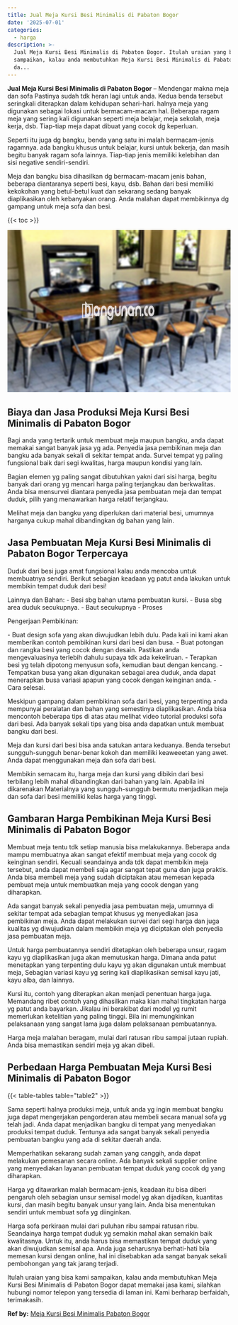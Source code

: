 ```yaml
---
title: Jual Meja Kursi Besi Minimalis di Pabaton Bogor
date: '2025-07-01'
categories:
  - harga
description: >-
  Jual Meja Kursi Besi Minimalis di Pabaton Bogor. Itulah uraian yang bisa kami
  sampaikan, kalau anda membutuhkan Meja Kursi Besi Minimalis di Pabaton Bogor
  da...
---
```


**Jual Meja Kursi Besi Minimalis di Pabaton Bogor** – Mendengar makna meja dan sofa Pastinya sudah tdk heran lagi untuk anda. Kedua benda tersebut seringkali diterapkan dalam kehidupan sehari-hari. halnya meja yang digunakan sebagai lokasi untuk bermacam-macam hal. Beberapa ragam meja yang sering kali digunakan seperti meja belajar, meja sekolah, meja kerja, dsb. Tiap-tiap meja dapat dibuat yang cocok dg keperluan.

Seperti itu juga dg bangku, benda yang satu ini malah bermacam-jenis ragamnya. ada bangku khusus untuk belajar, kursi untuk bekerja, dan masih begitu banyak ragam sofa lainnya. Tiap-tiap jenis memiliki kelebihan dan sisi negative sendiri-sendiri.

Meja dan bangku bisa dihasilkan dg bermacam-macam jenis bahan, beberapa diantaranya seperti besi, kayu, dsb. Bahan dari besi memiliki kekokohan yang betul-betul kuat dan sekarang sedang banyak diaplikasikan oleh kebanyakan orang. Anda malahan dapat membikinnya dg gampang untuk meja sofa dan besi.

{{< toc >}}

![Jual Meja Kursi Besi Minimalis di Pabaton Bogor](/images/jual-meja-besi-murah09.png)

## Biaya dan Jasa Produksi Meja Kursi Besi Minimalis di Pabaton Bogor

Bagi anda yang tertarik untuk membuat meja maupun bangku, anda dapat memakai sangat banyak jasa yg ada. Penyedia jasa pembikinan meja dan bangku ada banyak sekali di sekitar tempat anda. Survei tempat yg paling fungsional baik dari segi kwalitas, harga maupun kondisi yang lain.

Bagian elemen yg paling sangat dibutuhkan yakni dari sisi harga, begitu banyak dari orang yg mencari harga paling terjangkau dan berkwalitas. Anda bisa mensurvei diantara penyedia jasa pembuatan meja dan tempat duduk, pilih yang menawarkan harga relatif terjangkau.

Melihat meja dan bangku yang diperlukan dari material besi, umumnya harganya cukup mahal dibandingkan dg bahan yang lain.

## Jasa Pembuatan Meja Kursi Besi Minimalis di Pabaton Bogor Terpercaya

Duduk dari besi juga amat fungsional kalau anda mencoba untuk membuatnya sendiri. Berikut sebagian keadaan yg patut anda lakukan untuk membikin tempat duduk dari besi!

Lainnya dan Bahan: - Besi sbg bahan utama pembuatan kursi. - Busa sbg area duduk secukupnya. - Baut secukupnya - Proses

Pengerjaan Pembikinan:

\- Buat design sofa yang akan diwujudkan lebih dulu. Pada kali ini kami akan memberikan contoh pembikinan kursi dari besi dan busa. - Buat potongan dan rangka besi yang cocok dengan desain. Pastikan anda mengevaluasinya terlebih dahulu supaya tdk ada kekeliruan. - Terapkan besi yg telah dipotong menyusun sofa, kemudian baut dengan kencang. - Tempatkan busa yang akan digunakan sebagai area duduk, anda dapat menerapkan busa variasi apapun yang cocok dengan keinginan anda. - Cara selesai.

Meskipun gampang dalam pembikinan sofa dari besi, yang terpenting anda mempunyai peralatan dan bahan yang semestinya diaplikasikan. Anda bisa mencontoh beberapa tips di atas atau melihat video tutorial produksi sofa dari besi. Ada banyak sekali tips yang bisa anda dapatkan untuk membuat bangku dari besi.

Meja dan kursi dari besi bisa anda satukan antara keduanya. Benda tersebut sungguh-sungguh benar-benar kokoh dan memiliki keaweeetan yang awet. Anda dapat menggunakan meja dan sofa dari besi.

Membikin semacam itu, harga meja dan kursi yang dibikin dari besi terbilang lebih mahal dibandingkan dari bahan yang lain. Apabila ini dikarenakan Materialnya yang sungguh-sungguh bermutu menjadikan meja dan sofa dari besi memiliki kelas harga yang tinggi.

## Gambaran Harga Pembikinan Meja Kursi Besi Minimalis di Pabaton Bogor

Membuat meja tentu tdk setiap manusia bisa melakukannya. Beberapa anda mampu membuatnya akan sangat efektif membuat meja yang cocok dg keinginan sendiri. Kecuali seandainya anda tdk dapat membikin meja tersebut, anda dapat membeli saja agar sangat tepat guna dan juga praktis. Anda bisa membeli meja yang sudah diciptakan atau memesan kepada pembuat meja untuk membuatkan meja yang cocok dengan yang diharapkan.

Ada sangat banyak sekali penyedia jasa pembuatan meja, umumnya di sekitar tempat ada sebagian tempat khusus yg menyediakan jasa pembikinan meja. Anda dapat melakukan survei dari segi harga dan juga kualitas yg diwujudkan dalam membikin meja yg diciptakan oleh penyedia jasa pembuatan meja.

Untuk harga pembuatannya sendiri ditetapkan oleh beberapa unsur, ragam kayu yg diaplikasikan juga akan memutuskan harga. Dimana anda patut menetapkan yang terpenting dulu kayu yg akan digunakan untuk membuat meja, Sebagian variasi kayu yg sering kali diaplikasikan semisal kayu jati, kayu alba, dan lainnya.

Kursi itu, contoh yang diterapkan akan menjadi penentuan harga juga. Memandang ribet contoh yang dihasilkan maka kian mahal tingkatan harga yg patut anda bayarkan. Jikalau ini berakibat dari model yg rumit memerlukan ketelitian yang paling tinggi. Bila ini memungkinkan pelaksanaan yang sangat lama juga dalam pelaksanaan pembuatannya.

Harga meja malahan beragam, mulai dari ratusan ribu sampai jutaan rupiah. Anda bisa memastikan sendiri meja yg akan dibeli.

## Perbedaan Harga Pembuatan Meja Kursi Besi Minimalis di Pabaton Bogor

{{< table-tables table="table2" >}}

Sama seperti halnya produksi meja, untuk anda yg ingin membuat bangku juga dapat mengerjakan pengorderan atau membeli secara manual sofa yg telah jadi. Anda dapat menjadikan bangku di tempat yang menyediakan produksi tempat duduk. Tentunya ada sangat banyak sekali penyedia pembuatan bangku yang ada di sekitar daerah anda.

Memperhatikan sekarang sudah zaman yang canggih, anda dapat melakukan pemesanan secara online. Ada banyak sekali supplier online yang menyediakan layanan pembuatan tempat duduk yang cocok dg yang diharapkan.

Harga yg ditawarkan malah bermacam-jenis, keadaan itu bisa diberi pengaruh oleh sebagian unsur semisal model yg akan dijadikan, kuantitas kursi, dan masih begitu banyak unsur yang lain. Anda bisa menentukan sendiri untuk membuat sofa yg diinginkan.

Harga sofa perkiraan mulai dari puluhan ribu sampai ratusan ribu. Seandainya harga tempat duduk yg semakin mahal akan semakin baik kwalitasnya. Untuk itu, anda harus bisa memastikan tempat duduk yang akan diwujudkan semisal apa. Anda juga seharusnya berhati-hati bila memesan kursi dengan online, hal ini disebabkan ada sangat banyak sekali pembohongan yang tak jarang terjadi.

Itulah uraian yang bisa kami sampaikan, kalau anda membutuhkan Meja Kursi Besi Minimalis di Pabaton Bogor dapat memakai jasa kami, silahkan hubungi nomor telepon yang tersedia di laman ini. Kami berharap berfaidah, terimakasih.

**Ref by:** [Meja Kursi Besi Minimalis Pabaton Bogor](https://id.wikipedia.org/wiki/Meja)
